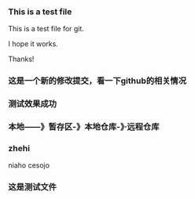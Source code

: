 ### This is a test file

This is a test file for git.

I hope it works.

Thanks!

### 这是一个新的修改提交，看一下github的相关情况
### 测试效果成功



### 本地——》暂存区-》本地仓库-》·远程仓库


### zhehi
   
   niaho 
   cesojo
### 这是测试文件   